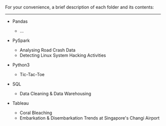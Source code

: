 For your convenience, a brief description of each folder and its contents:
___

- Pandas
  - ...

- PySpark
  - Analysing Road Crash Data
  - Detecting Linux System Hacking Activities

- Python3
  - Tic-Tac-Toe

- SQL
  - Data Cleaning & Data Warehousing

- Tableau
  - Coral Bleaching
  - Embarkation & Disembarkation Trends at Singapore's Changi Airport



